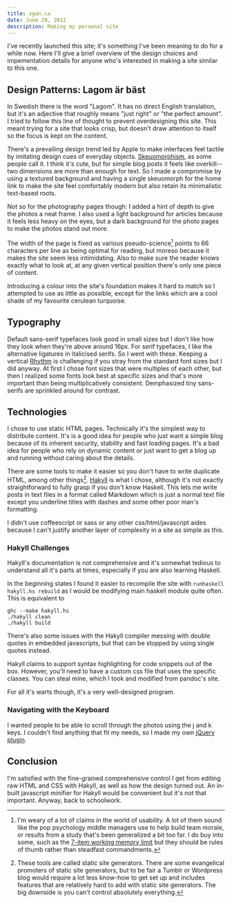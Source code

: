 ```yaml
---
title: vgan.ca
date: June 29, 2012
description: Making my personal site
---
```


I've recently launched this site; it's something I've been meaning to do for
a while now. Here I'll give a brief overview of the design choices and
impementation details for anyone who's interested in making a site similar to
this one.

Design Patterns: Lagom är bäst
------------------------------
In Swedish there is the word "Lagom". It has no direct English translation, but
it's an adjective that roughly means "just right" or "the perfect amount". I
tried to follow this line of thought to prevent overdesigning this site. This
meant trying for a site that looks crisp, but doesn't draw attention to itself
so the focus is kept on the content. 

There's a prevailing design trend led by Apple to make interfaces feel tactile
by imitating design cues of everyday objects.
[Skeuomorphism](http://www.fastcodesign.com/1669879/can-we-please-move-past-apples-silly-faux-real-uis),
as some people call it. I think it's cute, but for simple blog posts it feels
like overkill--two dimensions are more than enough for text. So I made a
compromise by using a textured background and having a single skeuomorph for the
home link to make the site feel comfortably modern but also retain its
minimalistic text-based roots.  

Not so for the photography pages though: I added a hint of depth to give the
photos a neat frame. I also used a light background for articles because it
feels less heavy on the eyes, but a dark background for the photo pages to make
the photos stand out more.

The width of the page is fixed as various pseudo-science[^usabilityclaims]
points to 66 characters per line as being optimal for reading, but moreso
because it makes the site seem less intimidating. Also to make sure the reader
knows exactly what to look at, at any given vertical position there's only one
piece of content. 

Introducing a colour into the site's foundation makes it hard to match so I
attempted to use as little as possible, except for the links which are a cool
shade of my favourite cerulean turquoise.

Typography
----------
Default sans-serif typefaces look good in small sizes but I don't like how they
look when they're above around 16px. For serif typefaces, I like the alternative
ligatures in italicised serifs. So I went with these. Keeping a vertical
[Rhythm](http://www.alistapart.com/articles/settingtypeontheweb/) is challenging
if you stray from the standard font sizes but I did anyway. At first I chose
font sizes that were multiples of each other, but then I realized some fonts
look best at specific sizes and that's more important than being
multiplicatively consistent. Demphasized tiny sans-serifs are sprinkled around
for contrast. 

Technologies
------------
I chose to use static HTML pages. Technically it's the simplest way to
distribute content. It's is a good idea for people who just want a simple blog
because of its inherent security, stability and fast loading pages. It's a bad
idea for people who rely on dynamic content or just want to get a blog up and
running without caring about the details.

There are some tools to make it easier so you don't have to write duplicate
HTML, among other things[^staticsite]. [Hakyll](http://jaspervdj.be/hakyll/) is
what I chose, although it's not exactly straightforward to fully grasp if you
don't know Haskell. This lets me write posts in text files in a format
called Markdown which is just a normal text file except you underline titles
with dashes and some other poor man's formatting.

I didn't use coffeescript or sass or any other css/html/javascript aides because
I can't justify another layer of complexity in a site as simple as this. 

### Hakyll Challenges
Hakyll's documentation is not comprehensive and it's somewhat tedious to
understand all it's parts at times, especially if you are also learning Haskell.

In the beginning states I found it easier to recompile the site with `runhaskell
hakyll.hs rebuild` as I would be modifying main haskell module quite often. This
is equivalent to

~~~
ghc --make hakyll.hs
./hakyll clean
./hakyll build
~~~

There's also some issues with the Hakyll compiler messing with double quotes in
embedded javascripts, but that can be stopped by using single quotes instead.

Hakyll claims to support syntax highlighting for code snippets out of the box.
However, you'll need to have a custom css file that uses the specific classes.
You can steal mine, which I took and modified from pandoc's site.

For all it's warts though, it's a very well-designed program.

### Navigating with the Keyboard

I wanted people to be able to scroll through the photos using the j and k keys.
I couldn't find anything that fit my needs, so I made my own [jQuery
plugin](/projects/keyboardscroll.html).

Conclusion
----------
I'm satisfied with the fine-grained comprehensive control I get from editing raw
HTML and CSS with Hakyll, as well as how the design turned out. An in-built
javascript minifier for Hakyll would be convenient but it's not that important.
Anyway, back to schoolwork.

[^usabilityclaims]: I'm weary of a lot of claims in the world of
usability. A lot of them sound like the pop psychology middle managers use to
help build team morale, or results from a study that's been generalized a bit
too far. I do buy into some, such as the [7-item working memory
limit](http://en.wikipedia.org/wiki/The_Magical_Number_Seven,_Plus_or_Minus_Two)
but they should be rules of thumb rather than steadfast commandments.  

[^staticsite]: These tools are called static site generators. There are some
evangelical promoters of static site generators, but to be fair a Tumblr or
Wordpress blog would require a lot less know-how to get set up and includes
features that are relatively hard to add with static site generators. The
big downside is you can't control absolutely everything.
